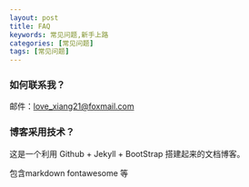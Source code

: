 ```yaml
---
layout: post
title: FAQ
keywords: 常见问题,新手上路
categories: [常见问题]
tags: [常见问题]
---
```

### 如何联系我？
邮件：love_xiang21@foxmail.com

### 博客采用技术？
这是一个利用 Github + Jekyll + BootStrap 搭建起来的文档博客。  

包含markdown fontawesome 等

<!-- more -->
